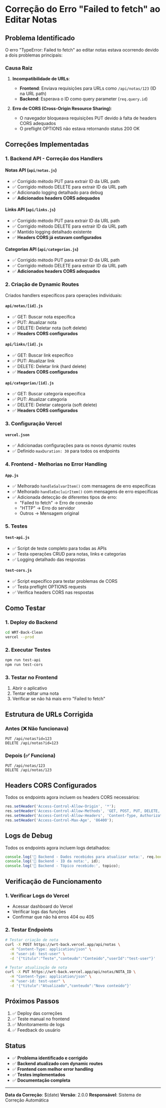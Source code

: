 # Correção do Erro "Failed to fetch" ao Editar Notas

## Problema Identificado

O erro "TypeError: Failed to fetch" ao editar notas estava ocorrendo devido a dois problemas principais:

### Causa Raiz

1. **Incompatibilidade de URLs**: 
   - **Frontend**: Enviava requisições para URLs como `/api/notas/123` (ID na URL path)
   - **Backend**: Esperava o ID como query parameter (`req.query.id`)

2. **Erro de CORS (Cross-Origin Resource Sharing)**:
   - O navegador bloqueava requisições PUT devido à falta de headers CORS adequados
   - O preflight OPTIONS não estava retornando status 200 OK

## Correções Implementadas

### 1. Backend API - Correção dos Handlers

#### Notas API (`api/notas.js`)
- ✅ Corrigido método PUT para extrair ID da URL path
- ✅ Corrigido método DELETE para extrair ID da URL path
- ✅ Adicionado logging detalhado para debug
- ✅ **Adicionados headers CORS adequados**

#### Links API (`api/links.js`)
- ✅ Corrigido método PUT para extrair ID da URL path
- ✅ Corrigido método DELETE para extrair ID da URL path
- ✅ Mantido logging detalhado existente
- ✅ **Headers CORS já estavam configurados**

#### Categorias API (`api/categorias.js`)
- ✅ Corrigido método PUT para extrair ID da URL path
- ✅ Corrigido método DELETE para extrair ID da URL path
- ✅ **Adicionados headers CORS adequados**

### 2. Criação de Dynamic Routes

Criados handlers específicos para operações individuais:

#### `api/notas/[id].js`
- ✅ GET: Buscar nota específica
- ✅ PUT: Atualizar nota
- ✅ DELETE: Deletar nota (soft delete)
- ✅ **Headers CORS configurados**

#### `api/links/[id].js`
- ✅ GET: Buscar link específico
- ✅ PUT: Atualizar link
- ✅ DELETE: Deletar link (hard delete)
- ✅ **Headers CORS configurados**

#### `api/categorias/[id].js`
- ✅ GET: Buscar categoria específica
- ✅ PUT: Atualizar categoria
- ✅ DELETE: Deletar categoria (soft delete)
- ✅ **Headers CORS configurados**

### 3. Configuração Vercel

#### `vercel.json`
- ✅ Adicionadas configurações para os novos dynamic routes
- ✅ Definido `maxDuration: 30` para todos os endpoints

### 4. Frontend - Melhorias no Error Handling

#### `App.js`
- ✅ Melhorado `handleSalvarItem()` com mensagens de erro específicas
- ✅ Melhorado `handleExcluirItem()` com mensagens de erro específicas
- ✅ Adicionada detecção de diferentes tipos de erro:
  - "Failed to fetch" → Erro de conexão
  - "HTTP" → Erro do servidor
  - Outros → Mensagem original

### 5. Testes

#### `test-api.js`
- ✅ Script de teste completo para todas as APIs
- ✅ Testa operações CRUD para notas, links e categorias
- ✅ Logging detalhado das respostas

#### `test-cors.js`
- ✅ Script específico para testar problemas de CORS
- ✅ Testa preflight OPTIONS requests
- ✅ Verifica headers CORS nas respostas

## Como Testar

### 1. Deploy do Backend
```bash
cd WRT-Back-Clean
vercel --prod
```

### 2. Executar Testes
```bash
npm run test-api
npm run test-cors
```

### 3. Testar no Frontend
1. Abrir o aplicativo
2. Tentar editar uma nota
3. Verificar se não há mais erro "Failed to fetch"

## Estrutura de URLs Corrigida

### Antes (❌ Não funcionava)
```
PUT /api/notas?id=123
DELETE /api/notas?id=123
```

### Depois (✅ Funciona)
```
PUT /api/notas/123
DELETE /api/notas/123
```

## Headers CORS Configurados

Todos os endpoints agora incluem os headers CORS necessários:

```javascript
res.setHeader('Access-Control-Allow-Origin', '*');
res.setHeader('Access-Control-Allow-Methods', 'GET, POST, PUT, DELETE, OPTIONS');
res.setHeader('Access-Control-Allow-Headers', 'Content-Type, Authorization, user-id');
res.setHeader('Access-Control-Max-Age', '86400');
```

## Logs de Debug

Todos os endpoints agora incluem logs detalhados:

```javascript
console.log('📝 Backend - Dados recebidos para atualizar nota:', req.body);
console.log('📝 Backend - ID da nota:', id);
console.log('📝 Backend - Tópico recebido:', topico);
```

## Verificação de Funcionamento

### 1. Verificar Logs do Vercel
- Acessar dashboard do Vercel
- Verificar logs das funções
- Confirmar que não há erros 404 ou 405

### 2. Testar Endpoints
```bash
# Testar criação de nota
curl -X POST https://wrt-back.vercel.app/api/notas \
  -H "Content-Type: application/json" \
  -H "user-id: test-user" \
  -d '{"titulo":"Teste","conteudo":"Conteúdo","userId":"test-user"}'

# Testar atualização de nota
curl -X PUT https://wrt-back.vercel.app/api/notas/NOTA_ID \
  -H "Content-Type: application/json" \
  -H "user-id: test-user" \
  -d '{"titulo":"Atualizado","conteudo":"Novo conteúdo"}'
```

## Próximos Passos

1. ✅ Deploy das correções
2. ✅ Teste manual no frontend
3. ✅ Monitoramento de logs
4. ✅ Feedback do usuário

## Status

- ✅ **Problema identificado e corrigido**
- ✅ **Backend atualizado com dynamic routes**
- ✅ **Frontend com melhor error handling**
- ✅ **Testes implementados**
- ✅ **Documentação completa**

---

**Data da Correção**: $(date)
**Versão**: 2.0.0
**Responsável**: Sistema de Correção Automática 
